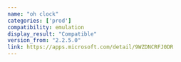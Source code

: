 ```yaml
---
name: "oh clock"
categories: ['prod']
compatibility: emulation
display_result: "Compatible"
version_from: "2.2.5.0"
link: https://apps.microsoft.com/detail/9WZDNCRFJ0DR
---
```

